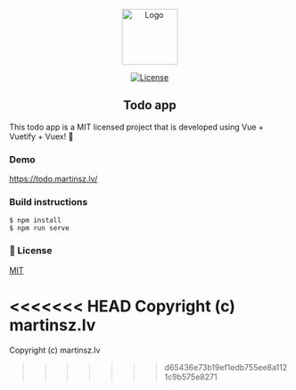 <p align="center">
  <a href="https://todo.martinsz.lv" target="_blank">
    <img alt="Logo" width="100" src="https://todo.martinsz.lv/img/icon-144.png">
  </a>
</p>

<p align="center">
  <a href="https://github.com/vuetifyjs/vuetify/blob/master/LICENSE.md">
    <img src="https://todo.martinsz.lv/img/mit.svg" alt="License">
  </a>
</p>

<h2 align="center">Todo app</h2>

This todo app is a MIT licensed project that is developed using Vue + Vuetify + Vuex! 🎉

### Demo
https://todo.martinsz.lv/

### Build instructions

````
$ npm install
$ npm run serve
````

### 📑 License

[MIT](http://opensource.org/licenses/MIT)

<<<<<<< HEAD
Copyright (c) martinsz.lv
=======
Copyright (c) martinsz.lv
>>>>>>> d65436e73b19ef1edb755ee8a1121c9b575e8271
